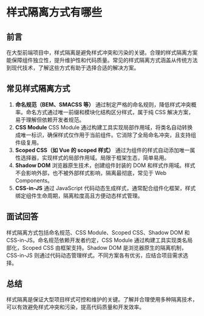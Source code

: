 # **样式隔离方式有哪些**

## 前言

在大型前端项目中，样式隔离是避免样式冲突和污染的关键。合理的样式隔离方案能保障组件独立性，提升维护性和代码质量。常见的样式隔离方式涵盖从传统方法到现代技术，了解这些方式有助于选择合适的解决方案。

## 常见样式隔离方式

1. **命名规范（BEM、SMACSS 等）**
   通过制定严格的命名规则，降低样式冲突概率。命名方式通过唯一前缀和模块化结构区分样式，属于纯 CSS 解决方案，易于理解但依赖开发者规范。
2. **CSS Module**
   CSS Module 通过构建工具实现局部作用域，将类名自动转换成唯一标识，确保样式仅作用于当前组件。它消除了全局命名冲突，且支持组件级复用。
3. **Scoped CSS（如 Vue 的 scoped 样式）**
   通过为组件的样式自动添加唯一属性选择器，实现样式的局部作用域。局限于框架生态，简单易用。
4. **Shadow DOM**
   浏览器原生技术，创建组件封装的 DOM 和样式作用域。样式不会影响外部，也不被外部样式影响，隔离最彻底，常见于 Web Components。
5. **CSS-in-JS**
   通过 JavaScript 代码动态生成样式，通常配合组件化框架，样式绑定组件生命周期，隔离粒度高且方便动态样式管理。

## 面试回答

样式隔离方式包括命名规范、CSS Module、Scoped CSS、Shadow DOM 和 CSS-in-JS。命名规范依赖开发者约定，CSS Module 通过构建工具实现类名局部化，Scoped CSS 由框架支持。Shadow DOM 是浏览器原生的隔离机制，CSS-in-JS 则通过代码动态管理样式。不同方案各有优劣，应结合项目需求选择。

## 总结

样式隔离是保证大型项目样式可控和维护的关键。了解并合理使用多种隔离技术，可以有效避免样式冲突和污染，提高代码质量和开发效率。
